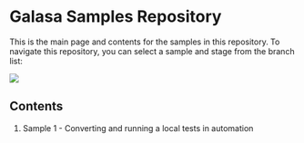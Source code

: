 # Galasa Samples Repository

This is the main page and contents for the samples in this repository. To navigate this repository, you can select a sample and stage from the branch list:

![](./images/branch-button.png)

## Contents

1. Sample 1 - Converting and running a local tests in automation
